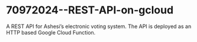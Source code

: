 # 70972024--REST-API-on-gcloud

A REST API for Ashesi’s electronic voting system. The API is deployed as an HTTP based Google Cloud Function.
